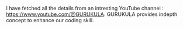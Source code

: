 I have fetched all the details from an intresting YouTube channel : https://www.youtube.com/@GURUKULA.
GURUKULA provides indepth concept to enhance our coding skill.
